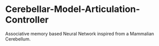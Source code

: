 # Cerebellar-Model-Articulation-Controller
Associative memory based Neural Network inspired from a Mammalian Cerebellum.

